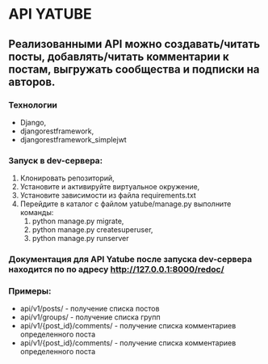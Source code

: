 # API YATUBE

## Реализованными API можно создавать/читать посты, добавлять/читать комментарии к постам, выгружать сообщества и подписки на авторов.

### Технологии

* Django, 
* djangorestframework,
* djangorestframework_simplejwt

### Запуск в dev-сервера:

1. Клонировать репозиторий,
2. Установите и активируйте виртуальное окружение,
3. Установите зависимости из файла requirements.txt
4. Перейдите в каталог с файлом yatube/manage.py выполните команды: 
   1. python manage.py migrate,
   2. python manage.py createsuperuser,
   3. python manage.py runserver

### Документация для API Yatube после запуска dev-сервера находится по по адресу  http://127.0.0.1:8000/redoc/

### Примеры:
 - api/v1/posts/ - получение списка постов
 - api/v1/groups/ - получение списка групп
 - api/v1/{post_id}/comments/ - получение списка комментариев определенного поста
 - api/v1/{post_id}/comments/ - получение списка комментариев определенного поста